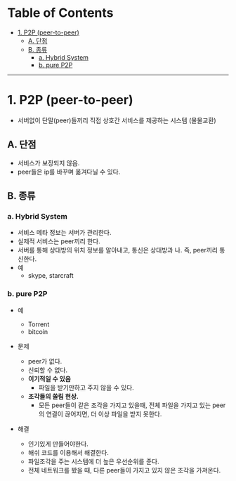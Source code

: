 # Table of Contents

- [1. P2P (peer-to-peer)](#1-p2p-peer-to-peer)
  - [A. 단점](#a-단점)
  - [B. 종류](#b-종류)
    - [a. Hybrid System](#a-hybrid-system)
    - [b. pure P2P](#b-pure-p2p)

---

# 1. P2P (peer-to-peer)

- 서버없이 단말(peer)들끼리 직접 상호간 서비스를 제공하는 시스템 (물물교환)

## A. 단점

- 서비스가 보장되지 않음.
- peer들은 ip를 바꾸며 옮겨다닐 수 있다.

## B. 종류

### a. Hybrid System

- 서비스 메타 정보는 서버가 관리한다.
- 실제적 서비스는 peer끼리 한다.
- 서버를 통해 상대방의 위치 정보를 알아내고, 통신은 상대방과 나. 즉, peer끼리 통신한다.
- 예
	- skype, starcraft

### b. pure P2P

- 예
	- Torrent
	- bitcoin

- 문제
	- peer가 없다.
	- 신뢰할 수 없다.
	- **이기적일 수 있음**
		- 파일을 받기만하고 주지 않을 수 있다.
	- **조각들의 쏠림 현상.**
		- 모든 peer들이 같은 조각을 가지고 있을때, 전체 파일을 가지고 있는 peer의 연결이 끊어지면, 더 이상 파일을 받지 못한다.
- 해결
	- 인기있게 만들어야한다.
	- 해쉬 코드를 이용해서 해결한다.
	- 파일조각을 주는 시스템에 더 높은 우선순위를 준다.
	- 전체 네트워크를 봤을 때, 다른 peer들이 가지고 있지 않은 조각을 가져온다.
